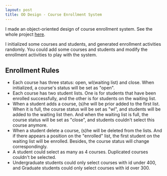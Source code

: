 ```yaml
---
layout: post
title: OO Design - Course Enrollment System
---
```


I made an object-oriented design of course enrollment system. See the whole project [here](https://github.com/zhtiansweet/CourseEnrollment).

I initialized some courses and students, and generated enrollment activities randomly. You could add some courses and students and modify the enrollment activities to play with the system.

## Enrollment Rules
* Each course has three status: open, wl(waiting list) and close. When initialized, a course's status will be set as "open".
* Each course has two student lists. One is for students that have been enrolled successfully, and the other is for students on the waiting list. 
* When a student adds a course, (s)he will be prior added to the first list. When it is full, the course status will be set as "wl", and students will be added to the waiting list then. And when the waiting list is full, the course status will be set as "close", and students couldn't select this course anymore.
* When a student delete a course, (s)he will be deleted from the lists. And if there appears a position on the "enrolled" list, the first student on the waiting list will be enrolled. Besides, the course status will change correspondingly.
* A student could select as many as 4 courses. Duplicated courses couldn't be selected.
* Undergraduate students could only select courses with id under 400, and Graduate students could only select courses with id over 300.
